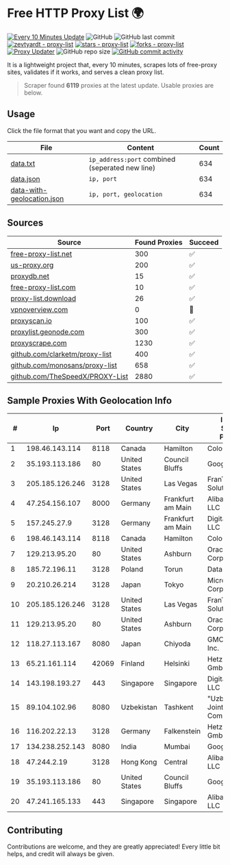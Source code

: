 
# Free HTTP Proxy List 🌍

[![Every 10 Minutes Update](https://github.com/mertguvencli/http-proxy-list/actions/workflows/main.yml/badge.svg?branch=main)](https://github.com/mertguvencli/http-proxy-list/actions/workflows/main.yml)
![GitHub](https://img.shields.io/github/license/mertguvencli/http-proxy-list)
![GitHub last commit](https://img.shields.io/github/last-commit/mertguvencli/http-proxy-list)
[![zevtyardt - proxy-list](https://img.shields.io/static/v1?label=zevtyardt&message=proxy-list&color=blue&logo=github)](https://github.com/zevtyardt/proxy-list "Go to GitHub repo")
[![stars - proxy-list](https://img.shields.io/github/stars/zevtyardt/proxy-list?style=social)](https://github.com/zevtyardt/proxy-list)
[![forks - proxy-list](https://img.shields.io/github/forks/zevtyardt/proxy-list?style=social)](https://github.com/zevtyardt/proxy-list)
[![Proxy Updater](https://github.com/zevtyardt/proxy-list/workflows/Proxy%20Updater/badge.svg)](https://github.com/zevtyardt/proxy-list/actions?query=workflow:"Proxy+Updater")
![GitHub repo size](https://img.shields.io/github/repo-size/zevtyardt/proxy-list)
[![GitHub commit activity](https://img.shields.io/github/commit-activity/m/zevtyardt/proxy-list?logo=commits)](https://github.com/zevtyardt/proxy-list/commits/main)

It is a lightweight project that, every 10 minutes, scrapes lots of free-proxy sites, validates if it works, and serves a clean proxy list.

> Scraper found **6119** proxies at the latest update. Usable proxies are below.

## Usage

Click the file format that you want and copy the URL.

|File|Content|Count|
|----|-------|-----|
|[data.txt](https://raw.githubusercontent.com/mertguvencli/http-proxy-list/main/proxy-list/data.txt)|`ip_address:port` combined (seperated new line)|634|
|[data.json](https://raw.githubusercontent.com/mertguvencli/http-proxy-list/main/proxy-list/data.json)|`ip, port`|634|
|[data-with-geolocation.json](https://raw.githubusercontent.com/mertguvencli/http-proxy-list/main/proxy-list/data-with-geolocation.json)|`ip, port, geolocation`|634|

## Sources

|Source|Found Proxies|Succeed|
|------|-------------|-------|
|[free-proxy-list.net](https://free-proxy-list.net)|300|✅|
|[us-proxy.org](https://www.us-proxy.org)|200|✅|
|[proxydb.net](http://proxydb.net)|15|✅|
|[free-proxy-list.com](https://free-proxy-list.com/?page=&port=&type%5B%5D=http&type%5B%5D=https&up_time=0&search=Search)|10|✅|
|[proxy-list.download](https://www.proxy-list.download/HTTP)|26|✅|
|[vpnoverview.com](https://vpnoverview.com/privacy/anonymous-browsing/free-proxy-servers)|0|🚫|
|[proxyscan.io](https://www.proxyscan.io)|100|✅|
|[proxylist.geonode.com](https://proxylist.geonode.com/api/proxy-list?limit=300&page=1&sort_by=lastChecked&sort_type=desc&protocols=http,https)|300|✅|
|[proxyscrape.com](https://api.proxyscrape.com/v2/?request=displayproxies&protocol=http&timeout=10000&country=all&ssl=all&anonymity=all)|1230|✅|
|[github.com/clarketm/proxy-list](https://raw.githubusercontent.com/clarketm/proxy-list/master/proxy-list-raw.txt)|400|✅|
|[github.com/monosans/proxy-list](https://raw.githubusercontent.com/monosans/proxy-list/main/proxies/http.txt)|658|✅|
|[github.com/TheSpeedX/PROXY-List](https://raw.githubusercontent.com/TheSpeedX/PROXY-List/master/http.txt)|2880|✅|


## Sample Proxies With Geolocation Info

|#|Ip|Port|Country|City|Internet Service Provider|
|-|--|----|-------|----|-------------------------|
|1|198.46.143.114|8118|Canada|Hamilton|ColoCrossing|
|2|35.193.113.186|80|United States|Council Bluffs|Google LLC|
|3|205.185.126.246|3128|United States|Las Vegas|FranTech Solutions|
|4|47.254.156.107|8000|Germany|Frankfurt am Main|Alibaba.com LLC|
|5|157.245.27.9|3128|Germany|Frankfurt am Main|DigitalOcean, LLC|
|6|198.46.143.114|8118|Canada|Hamilton|ColoCrossing|
|7|129.213.95.20|80|United States|Ashburn|Oracle Corporation|
|8|185.72.196.11|3128|Poland|Torun|Data Space|
|9|20.210.26.214|3128|Japan|Tokyo|Microsoft Corporation|
|10|205.185.126.246|3128|United States|Las Vegas|FranTech Solutions|
|11|129.213.95.20|80|United States|Ashburn|Oracle Corporation|
|12|118.27.113.167|8080|Japan|Chiyoda|GMO Internet, Inc.|
|13|65.21.161.114|42069|Finland|Helsinki|Hetzner Online GmbH|
|14|143.198.193.27|443|Singapore|Singapore|DigitalOcean, LLC|
|15|89.104.102.96|8080|Uzbekistan|Tashkent|"Uzbektelekom" Joint Stock Company|
|16|116.202.22.13|3128|Germany|Falkenstein|Hetzner Online GmbH|
|17|134.238.252.143|8080|India|Mumbai|Google LLC|
|18|47.244.2.19|3128|Hong Kong|Central|Alibaba.com LLC|
|19|35.193.113.186|80|United States|Council Bluffs|Google LLC|
|20|47.241.165.133|443|Singapore|Singapore|Alibaba.com LLC|



## Contributing

Contributions are welcome, and they are greatly appreciated! Every
little bit helps, and credit will always be given.

